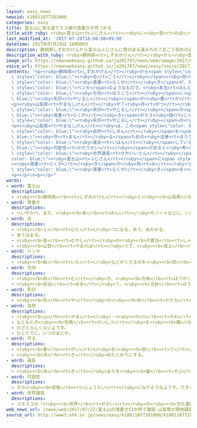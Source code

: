 ```yaml
---
layout: easy_news
newsid: k10011077281000
categories: easy
title: 富士山に登る道で５３個の落書きが見つかる
title_with_ruby: <ruby>富士山<rt>ふじさん</rt></ruby>に<ruby>登<rt>のぼ</rt></ruby>る<ruby>道<rt>みち</rt></ruby>で５３<ruby>個<rt>こ</rt></ruby>の<ruby>落書<rt>らくが</rt></ruby>きが<ruby>見<rt>み</rt></ruby>つかる
last_modified_at: '2017-07-28T16:00:00+09:00'
datetime: 2017年07月28日 16時00分
description: 静岡県しずおかけんから富士山ふじさんに登のぼる道みちの７合ごう目めの近ちかくで、石いしなどに書かいてある落書らくがきが、６月がつに見みつかりました。
description_with_ruby: <ruby>静岡県<rt>しずおかけん</rt></ruby>から<ruby>富士山<rt>ふじさん</rt></ruby>に<ruby>登<rt>のぼ</rt></ruby>る<ruby>道<rt>みち</rt></ruby>の７<ruby>合<rt>ごう</rt></ruby><ruby>目<rt>め</rt></ruby>の<ruby>近<rt>ちか</rt></ruby>くで、<ruby>石<rt>いし</rt></ruby>などに<ruby>書<rt>か</rt></ruby>いてある<ruby>落書<rt>らくが</rt></ruby>きが、６<ruby>月<rt>がつ</rt></ruby>に<ruby>見<rt>み</rt></ruby>つかりました。
image_url: https://newswebeasy.github.io/ja201707/news/web/image/2017/07/28/k10011077281000.jpg
voice_url: https://newswebeasy.github.io/ja201707/news/easy/voice/2017/07/28/k10011077281000.mp3
contents: "<p><ruby>静岡県<rt>しずおかけん</rt></ruby>から<span style=\"color: blue;\"><ruby>富士山<rt>ふじさん</rt></ruby></span>に<ruby>登<rt>のぼ</rt></ruby>る<ruby>道<rt>みち</rt></ruby>の７<span\
  \ style=\"color: blue;\"><ruby>合<rt>ごう</rt></ruby></span><ruby>目<rt>め</rt></ruby>の<ruby>近<rt>ちか</rt></ruby>くで、<ruby>石<rt>いし</rt></ruby>などに<ruby>書<rt>か</rt></ruby>いてある<span\
  \ style=\"color: blue;\"><ruby>落書<rt>らくが</rt></ruby>き</span>が、６<ruby>月<rt>がつ</rt></ruby>に<ruby>見<rt>み</rt></ruby>つかりました。<ruby>白<rt>しろ</rt></ruby>い<span\
  \ style=\"color: blue;\">ペンキ</span>のようなもので、<ruby>本当<rt>ほんとう</rt></ruby>の<ruby>道<rt>みち</rt></ruby>とは<ruby>違<rt>ちが</rt></ruby>う<span\
  \ style=\"color: blue;\"><ruby>方向<rt>ほうこう</rt></ruby></span>に<span style=\"color:\
  \ blue;\"><ruby>矢印<rt>やじるし</rt></ruby></span>が<ruby>書<rt>か</rt></ruby>いてありました。</p>\n\
  <p><ruby>山梨県<rt>やまなしけん</rt></ruby>が７<ruby>月<rt>がつ</rt></ruby>２７<ruby>日<rt>にち</rt></ruby>に<ruby>調<rt>しら</rt></ruby>べると、<ruby>静岡県<rt>しずおかけん</rt></ruby>から<ruby>山梨県<rt>やまなしけん</rt></ruby>を<ruby>通<rt>とお</rt></ruby>って<ruby>登<rt>のぼ</rt></ruby>る<ruby>道<rt>みち</rt></ruby>の３００ｍぐらいの<ruby>間<rt>あいだ</rt></ruby>で、<span\
  \ style=\"color: blue;\"><ruby>矢印<rt>やじるし</rt></ruby></span>の<span style=\"color:\
  \ blue;\"><ruby>落書<rt>らくが</rt></ruby>き</span>が５３<ruby>個<rt>こ</rt></ruby><ruby>見<rt>み</rt></ruby>つかりました。<span\
  \ style=\"color: blue;\"><ruby>矢印<rt>やじるし</rt></ruby></span>の<ruby>通<rt>とお</rt></ruby>りに<ruby>進<rt>すす</rt></ruby>むと、<ruby>途中<rt>とちゅう</rt></ruby>で<ruby>危険<rt>きけん</rt></ruby>な<ruby>場所<rt>ばしょ</rt></ruby>があります。</p>\n\
  <p><ruby>山梨県<rt>やまなしけん</rt></ruby>は、この<span style=\"color: blue;\"><ruby>落書<rt>らくが</rt></ruby>き</span>が<span\
  \ style=\"color: blue;\"><ruby>自然<rt>しぜん</rt></ruby></span>を<span style=\"color:\
  \ blue;\"><ruby>守<rt>まも</rt></ruby>る</span>ための<ruby>法律<rt>ほうりつ</rt></ruby>などに<span\
  \ style=\"color: blue;\"><ruby>違反<rt>いはん</rt></ruby></span>している<span style=\"color:\
  \ blue;\"><ruby>可能性<rt>かのうせい</rt></ruby></span>があると<ruby>考<rt>かんが</rt></ruby>えています。そして、「<span\
  \ style=\"color: blue;\"><ruby>世界遺産<rt>せかいいさん</rt></ruby></span>の<span style=\"\
  color: blue;\"><ruby>富士山<rt>ふじさん</rt></ruby></span>に<span style=\"color: blue;\"\
  ><ruby>落書<rt>らくが</rt></ruby>き</span>が<ruby>見<rt>み</rt></ruby>つかって、とても<ruby>残念<rt>ざんねん</rt></ruby>です。<ruby>静岡県<rt>しずおかけん</rt></ruby>と<ruby>一緒<rt>いっしょ</rt></ruby>に<span\
  \ style=\"color: blue;\"><ruby>落書<rt>らくが</rt></ruby>き</span>を<ruby>消<rt>け</rt></ruby>します」と<ruby>言<rt>い</rt></ruby>っています。</p>\n\
  <p></p>\n<p></p>"
words:
- word: 富士山
  descriptions:
  - <ruby><rb>静岡県</rb><rt>しずおかけん</rt></ruby>と<ruby><rb>山梨県</rb><rt>やまなしけん</rt></ruby>の<ruby><rb>境</rb><rt>さかい</rt></ruby>にある、<ruby><rb>日本一</rb><rt>にっぽんいち</rt></ruby><ruby><rb>高</rb><rt>たか</rt></ruby>い<ruby><rb>山</rb><rt>やま</rt></ruby>。<ruby><rb>高</rb><rt>たか</rt></ruby>さは３７７６メートル。<ruby><rb>江戸時代</rb><rt>えどじだい</rt></ruby>に<ruby><rb>大</rb><rt>おお</rt></ruby>きな<ruby><rb>噴火</rb><rt>ふんか</rt></ruby>があった。
- word: 落書き
  descriptions:
  - へいやかべ、また、<ruby><rb>本</rb><rt>ほん</rt></ruby>やノートなどに、いたずら<ruby><rb>書</rb><rt>が</rt></ruby>きをすること。また、その<ruby><rb>字</rb><rt>じ</rt></ruby>や<ruby><rb>絵</rb><rt>え</rt></ruby>。
- word: 合
  descriptions:
  - <ruby><rb>１</rb><rt>ひと</rt></ruby>つになる。あう。あわせる。
  - あてはまる。
  - <ruby><rb>昔</rb><rt>むかし</rt></ruby>の<ruby><rb>尺貫法</rb><rt>しゃっかんほう</rt></ruby>で、<ruby><rb>量</rb><rt>りょう</rt></ruby>の<ruby><rb>単位</rb><rt>たんい</rt></ruby>の<ruby><rb>１</rb><rt>ひと</rt></ruby>つ。１<ruby><rb>合</rb><rt>ごう</rt></ruby>は、１<ruby><rb>升</rb><rt>しょう</rt></ruby>の１０<ruby><rb>分</rb><rt>ぶん</rt></ruby>の１で、<ruby><rb>約</rb><rt>やく</rt></ruby>０．１８リットル。
  - <ruby><rb>山登</rb><rt>やまのぼ</rt></ruby>りで、<ruby><rb>頂上</rb><rt>ちょうじょう</rt></ruby>までの<ruby><rb>高</rb><rt>たか</rt></ruby>さを１０に<ruby><rb>分</rb><rt>わ</rt></ruby>けたもの。
- word: ペンキ
  descriptions:
  - <ruby><rb>板</rb><rt>いた</rt></ruby>などがくさるのを<ruby><rb>防</rb><rt>ふせ</rt></ruby>いだり、<ruby><rb>色</rb><rt>いろ</rt></ruby>をつけたりするためにぬるもの。ペイント。
- word: 方向
  descriptions:
  - <ruby><rb>向</rb><rt>む</rt></ruby>き。<ruby><rb>方角</rb><rt>ほうがく</rt></ruby>。
  - <ruby><rb>目当</rb><rt>めあ</rt></ruby>て。<ruby><rb>方針</rb><rt>ほうしん</rt></ruby>。
- word: 矢印
  descriptions:
  - <ruby><rb>矢</rb><rt>や</rt></ruby>の<ruby><rb>形</rb><rt>かたち</rt></ruby>を<ruby><rb>書</rb><rt>か</rt></ruby>いたしるし。<ruby><rb>方向</rb><rt>ほうこう</rt></ruby>を<ruby><rb>教</rb><rt>おし</rt></ruby>えるしるしなどに<ruby><rb>使</rb><rt>つか</rt></ruby>う。
- word: 自然
  descriptions:
  - <ruby><rb>山</rb><rt>やま</rt></ruby>・<ruby><rb>川</rb><rt>かわ</rt></ruby>・<ruby><rb>草</rb><rt>くさ</rt></ruby>・<ruby><rb>木</rb><rt>き</rt></ruby>・<ruby><rb>星</rb><rt>ほし</rt></ruby>・<ruby><rb>雲</rb><rt>くも</rt></ruby>・<ruby><rb>雨</rb><rt>あめ</rt></ruby>・<ruby><rb>雪</rb><rt>ゆき</rt></ruby>など、<ruby><rb>人</rb><rt>ひと</rt></ruby>が<ruby><rb>作</rb><rt>つく</rt></ruby>ったものでない<ruby><rb>物</rb><rt>もの</rt></ruby>。
  - もともとの<ruby><rb>性質</rb><rt>せいしつ</rt></ruby>を<ruby><rb>備</rb><rt>そな</rt></ruby>えていること。
  - わざとらしくないようす。
  - ひとりでに。いつのまにか。
- word: 守る
  descriptions:
  - <ruby><rb>害</rb><rt>がい</rt></ruby>を<ruby><rb>受</rb><rt>う</rt></ruby>けないように、<ruby><rb>防</rb><rt>ふせ</rt></ruby>ぐ。
  - <ruby><rb>決</rb><rt>き</rt></ruby>めたとおりにする。
- word: 違反
  descriptions:
  - <ruby><rb>決</rb><rt>き</rt></ruby>まりを<ruby><rb>破</rb><rt>やぶ</rt></ruby>ること。
- word: 可能性
  descriptions:
  - その<ruby><rb>状態</rb><rt>じょうたい</rt></ruby>になりそうなようす。できそうなようす。
- word: 世界遺産
  descriptions:
  - ユネスコの「<ruby><rb>世界</rb><rt>せかい</rt></ruby>の<ruby><rb>文化遺産</rb><rt>ぶんかいさん</rt></ruby><ruby><rb>及</rb><rt>およ</rt></ruby>び<ruby><rb>自然遺産</rb><rt>しぜんいさん</rt></ruby>の<ruby><rb>保護</rb><rt>ほご</rt></ruby>に<ruby><rb>関</rb><rt>かん</rt></ruby>する<ruby><rb>条約</rb><rt>じょうやく</rt></ruby>」（「<ruby><rb>世界遺産保護条約</rb><rt>せかいいさんほごじょうやく</rt></ruby>」）にもとづいて<ruby><rb>決</rb><rt>き</rt></ruby>められた、<ruby><rb>世界的</rb><rt>せかいてき</rt></ruby>に<ruby><rb>残</rb><rt>のこ</rt></ruby>す<ruby><rb>価値</rb><rt>かち</rt></ruby>があると<ruby><rb>認</rb><rt>みと</rt></ruby>められた<ruby><rb>文化</rb><rt>ぶんか</rt></ruby>や<ruby><rb>自然</rb><rt>しぜん</rt></ruby>。<ruby><rb>日本</rb><rt>にっぽん</rt></ruby>では、<ruby><rb>文化遺産</rb><rt>ぶんかいさん</rt></ruby>として<ruby><rb>姫路城</rb><rt>ひめじじょう</rt></ruby>や<ruby><rb>法隆寺</rb><rt>ほうりゅうじ</rt></ruby>・<ruby><rb>沖縄</rb><rt>おきなわ</rt></ruby>の<ruby><rb>首里城</rb><rt>しゅりじょう</rt></ruby>など、<ruby><rb>自然遺産</rb><rt>しぜんいさん</rt></ruby>として<ruby><rb>屋久島</rb><rt>やくしま</rt></ruby>や<ruby><rb>白神山地</rb><rt>しらかみさんち</rt></ruby>などが<ruby><rb>指定</rb><rt>してい</rt></ruby>されている。
web_news_url: /news/web/2017/07/27/富士山の落書き53か所で確認-山梨県が現地調査/
source_url: http://www3.nhk.or.jp/news/easy/k10011077281000/k10011077281000.html
...
```

